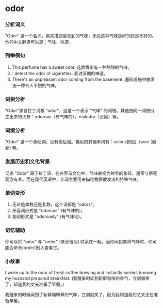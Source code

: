 # odor

### 分析词义

  

"Odor" 是一个名词，用来描述感觉到的气味，无论这种气味是好的还是不好的。他的中文翻译可以是：气味、味道。

  

### 列举例句

  

1.  This perfume has a sweet odor. 这款香水有一种甜甜的气味。
2.  I detest the odor of cigarettes. 我讨厌烟的味道。
3.  There's an unpleasant odor coming from the basement. 基础设施中散发出一种令人不悦的气味。

  

### 词根分析

  

"Odor"源自拉丁词根 "odor"，这是一个表示 "气味" 的词根。其他由同一词根衍生出来的词有：odorous（有气味的），malodor（恶臭）等。

  

### 词缀分析

  

"Odor" 是一个基础词，没有前后缀。类似的其他单词有：color (颜色), favor (偏爱) 等。

  

### 发展历史和文化背景

  

词语 "Odor" 源于拉丁语，在古罗马文化中，气味被视为神灵的象征，通常与祭祀观念有关。而在现代英语中，此词主要用来描绘物质散发出的特殊气味。

  

### 单词变形

  

1.  无论是单数还是复数，这个词都是 "odors"。
2.  形容词形式是 "odorous" (有气味的)。
3.  副词形式是 "odorously" (有气味地)。

  

### 记忆辅助

  

你可以将 "odor" 与 "order" (录音相似) 联系在一起。当你闻到某种气味时，你可能会命令(order)别人查看它。

  

### 小故事

  

I woke up to the odor of fresh coffee brewing and instantly smiled, knowing my husband prepared breakfast. (我醒来时闻到新鲜咖啡的香气，立刻微笑了，知道我的丈夫准备了早餐。)

  

我醒来的时候闻到了新鲜咖啡煮的气味，立刻就笑了，因为我知道我的丈夫正在准备早餐。
